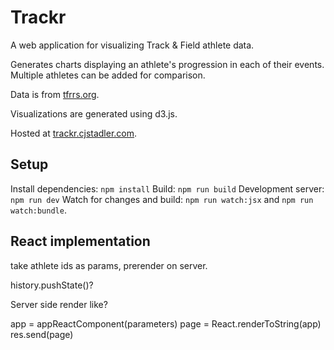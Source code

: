 # Trackr

A web application for visualizing Track & Field athlete data.

Generates charts displaying an athlete's progression in each of their events.
Multiple athletes can be added for comparison.

Data is from [tfrrs.org](https://tfrrs.org).

Visualizations are generated using d3.js.

Hosted at [trackr.cjstadler.com](http://trackr.cjstadler.com).

## Setup
Install dependencies: `npm install`
Build: `npm run build`
Development server: `npm run dev`
Watch for changes and build: `npm run watch:jsx` and `npm run watch:bundle`.

## React implementation

take athlete ids as params, prerender on server.

history.pushState()?

Server side render like?

app = appReactComponent(parameters)
page = React.renderToString(app)
res.send(page)
